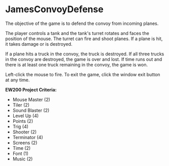 # JamesConvoyDefense

The objective of the game is to defend the convoy from incoming planes.

The player controls a tank and the tank's turret rotates and faces the position of the mouse.
The turret can fire and shoot planes. If a plane is hit, it takes damage or is destroyed.

If a plane hits a truck in the convoy, the truck is destroyed. If all three trucks in the convoy are destroyed, the game is over and lost.
If time runs out and there is at least one truck remaining in the convoy, the game is won.

Left-click the mouse to fire.
To exit the game, click the window exit button at any time.

**EW200 Project Criteria:**
- Mouse Master (2)
- Tiler (2)
- Sound Blaster (2)
- Level Up (4)
- Points (2)
- Trig (4)
- Shooter (2)
- Terminator (4)
- Screens (2)
- Time (2)
- Font (1)
- Music (2)

